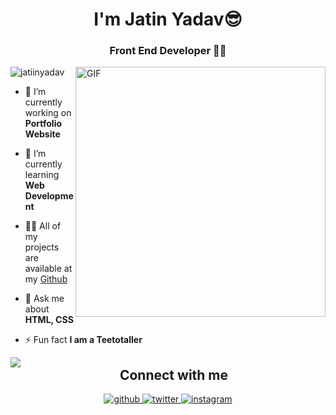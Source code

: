 <h1 align="center">I'm Jatin Yadav😎</h1>
<h3 align="center">Front End Developer 👨‍💻</h3>

<img align="right" alt="GIF" src="https://i.imgur.com/8MupZHY.gif" width="400px" />


<p align="left"> <img src="https://komarev.com/ghpvc/?username=jatiinyadav&label=Profile+Views" alt="jatiinyadav" /> </p>

- 🔭 I’m currently working on **Portfolio Website**

- 🌱 I’m currently learning **Web Development**

- 👨‍💻 All of my projects are available at my [Github](https://github.com/jatiinyadav?tab=repositories)

- 💬 Ask me about **HTML, CSS**

- ⚡ Fun fact **I am a Teetotaller**

<img align="left" src="https://github-readme-stats.vercel.app/api?username=jatiinyadav&count_private=true&theme=merko" />

<h2 align="center" >Connect with me</h2>
<div align="center">
<a href="https://github.com/jatiinyadav" target="_blank">
<img src=https://img.shields.io/badge/github-%2324292e.svg?&style=for-the-badge&logo=github&logoColor=white alt=github style="margin-bottom: 5px;" />
</a>
<a href="https://twitter.com/jatiinyadav" target="_blank">
<img src=https://img.shields.io/badge/twitter-%2300acee.svg?&style=for-the-badge&logo=twitter&logoColor=white alt=twitter style="margin-bottom: 5px;" />
</a>
<a href="mailto:jatin27yadav@gmail.com.com?hl=en" target="_blank">
<img src=https://img.shields.io/badge/gmail-%23000000.svg?&style=for-the-badge&logo=gmail&logoColor=red alt=instagram style="margin-bottom: 5px;" />
</a> 
</div>
